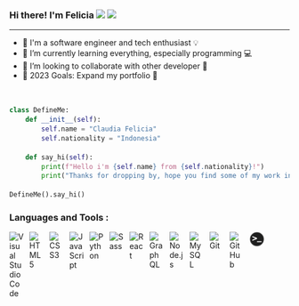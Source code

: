 ### Hi there! I'm Felicia <img src="https://media.giphy.com/media/VgCDAzcKvsR6OM0uWg/giphy.gif" width="50" /> <img src="https://media3.giphy.com/media/v1.Y2lkPTc5MGI3NjExYXU4M2dnMGQxNTJreHVveDkyZjhvdWFlaWU5eGF0cGV6amFkemkybSZlcD12MV9pbnRlcm5hbF9naWZfYnlfaWQmY3Q9cw/VgCDAzcKvsR6OM0uWg/giphy.gif" width="50" /> 
---

- 🔭 I'm a software engineer and tech enthusiast 💡
- 🌱 I’m currently learning everything, especially programming 💻
- 🤝 I’m looking to collaborate with other developer 👥
- 🤔 2023 Goals: Expand my portfolio 🚀

<br>

```py
class DefineMe:
    def __init__(self):
        self.name = "Claudia Felicia"
        self.nationality = "Indonesia"

    def say_hi(self):
        print(f"Hello i'm {self.name} from {self.nationality}!")
        print("Thanks for dropping by, hope you find some of my work interesting 👀")

DefineMe().say_hi()
```

### Languages and Tools :

<img align="left" alt="Visual Studio Code" width="26px" src="https://cdn.jsdelivr.net/gh/devicons/devicon/icons/vscode/vscode-original.svg" style="padding-right:10px;" />
<img align="left" alt="HTML5" width="26px" src="https://cdn.jsdelivr.net/gh/devicons/devicon/icons/html5/html5-original.svg" style="padding-right:10px;" />
<img align="left" alt="CSS3" width="26px" src="https://cdn.jsdelivr.net/gh/devicons/devicon/icons/css3/css3-original.svg" style="padding-right:10px;" />
<img align="left" alt="JavaScript" width="26px" src="https://cdn.jsdelivr.net/gh/devicons/devicon/icons/javascript/javascript-original.svg" style="padding-right:10px;" />
<img align="left" alt="Python" width="26px" src="https://icongr.am/devicon/python-original.svg?size=148&color=currentColor" style="padding-right:10px;" />
<img align="left" alt="Sass" width="26px" src="https://cdn.jsdelivr.net/gh/devicons/devicon/icons/sass/sass-original.svg" style="padding-right:10px;" />
<img align="left" alt="React" width="26px" src="https://cdn.jsdelivr.net/gh/devicons/devicon/icons/react/react-original.svg" style="padding-right:10px;" />
<img align="left" alt="GraphQL" width="26px" src="https://cdn.jsdelivr.net/gh/devicons/devicon/icons/graphql/graphql-plain.svg" style="padding-right:10px;" />
<img align="left" alt="Node.js" width="26px" src="https://cdn.jsdelivr.net/gh/devicons/devicon/icons/nodejs/nodejs-original.svg" style="padding-right:10px;" />
<img align="left" alt="MySQL" width="26px" src="https://cdn.jsdelivr.net/gh/devicons/devicon/icons/mysql/mysql-original.svg" style="padding-right:10px;" />
<img align="left" alt="Git" width="26px" src="https://cdn.jsdelivr.net/gh/devicons/devicon/icons/git/git-original.svg" style="padding-right:10px;" />
<img align="left" alt="GitHub" width="26px" src="https://user-images.githubusercontent.com/3369400/139447912-e0f43f33-6d9f-45f8-be46-2df5bbc91289.png" style="padding-right:10px;" />
<img align="left" alt="Terminal" width="26px" src="https://raw.githubusercontent.com/github/explore/80688e429a7d4ef2fca1e82350fe8e3517d3494d/topics/terminal/terminal.png" />

